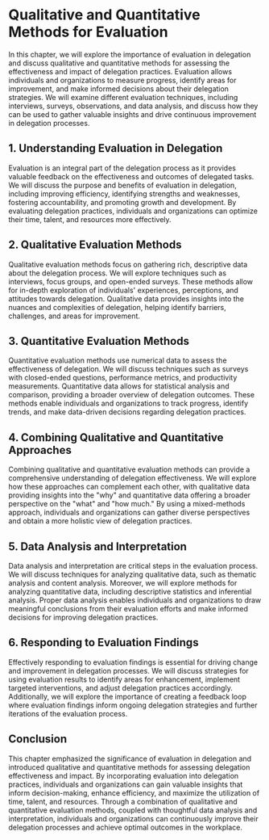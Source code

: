 Qualitative and Quantitative Methods for Evaluation
==============================================================

In this chapter, we will explore the importance of evaluation in delegation and discuss qualitative and quantitative methods for assessing the effectiveness and impact of delegation practices. Evaluation allows individuals and organizations to measure progress, identify areas for improvement, and make informed decisions about their delegation strategies. We will examine different evaluation techniques, including interviews, surveys, observations, and data analysis, and discuss how they can be used to gather valuable insights and drive continuous improvement in delegation processes.

**1. Understanding Evaluation in Delegation**
---------------------------------------------

Evaluation is an integral part of the delegation process as it provides valuable feedback on the effectiveness and outcomes of delegated tasks. We will discuss the purpose and benefits of evaluation in delegation, including improving efficiency, identifying strengths and weaknesses, fostering accountability, and promoting growth and development. By evaluating delegation practices, individuals and organizations can optimize their time, talent, and resources more effectively.

**2. Qualitative Evaluation Methods**
-------------------------------------

Qualitative evaluation methods focus on gathering rich, descriptive data about the delegation process. We will explore techniques such as interviews, focus groups, and open-ended surveys. These methods allow for in-depth exploration of individuals' experiences, perceptions, and attitudes towards delegation. Qualitative data provides insights into the nuances and complexities of delegation, helping identify barriers, challenges, and areas for improvement.

**3. Quantitative Evaluation Methods**
--------------------------------------

Quantitative evaluation methods use numerical data to assess the effectiveness of delegation. We will discuss techniques such as surveys with closed-ended questions, performance metrics, and productivity measurements. Quantitative data allows for statistical analysis and comparison, providing a broader overview of delegation outcomes. These methods enable individuals and organizations to track progress, identify trends, and make data-driven decisions regarding delegation practices.

**4. Combining Qualitative and Quantitative Approaches**
--------------------------------------------------------

Combining qualitative and quantitative evaluation methods can provide a comprehensive understanding of delegation effectiveness. We will explore how these approaches can complement each other, with qualitative data providing insights into the "why" and quantitative data offering a broader perspective on the "what" and "how much." By using a mixed-methods approach, individuals and organizations can gather diverse perspectives and obtain a more holistic view of delegation practices.

**5. Data Analysis and Interpretation**
---------------------------------------

Data analysis and interpretation are critical steps in the evaluation process. We will discuss techniques for analyzing qualitative data, such as thematic analysis and content analysis. Moreover, we will explore methods for analyzing quantitative data, including descriptive statistics and inferential analysis. Proper data analysis enables individuals and organizations to draw meaningful conclusions from their evaluation efforts and make informed decisions for improving delegation practices.

**6. Responding to Evaluation Findings**
----------------------------------------

Effectively responding to evaluation findings is essential for driving change and improvement in delegation processes. We will discuss strategies for using evaluation results to identify areas for enhancement, implement targeted interventions, and adjust delegation practices accordingly. Additionally, we will explore the importance of creating a feedback loop where evaluation findings inform ongoing delegation strategies and further iterations of the evaluation process.

**Conclusion**
--------------

This chapter emphasized the significance of evaluation in delegation and introduced qualitative and quantitative methods for assessing delegation effectiveness and impact. By incorporating evaluation into delegation practices, individuals and organizations can gain valuable insights that inform decision-making, enhance efficiency, and maximize the utilization of time, talent, and resources. Through a combination of qualitative and quantitative evaluation methods, coupled with thoughtful data analysis and interpretation, individuals and organizations can continuously improve their delegation processes and achieve optimal outcomes in the workplace.
